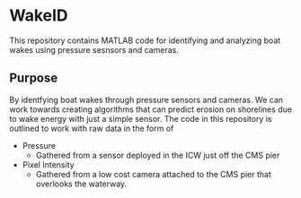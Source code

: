 # WakeID
This repository contains MATLAB code for identifying and analyzing boat wakes using pressure sesnsors and cameras.
## Purpose
By identfying boat wakes through pressure sensors and cameras. We can work towards creating algorithms that can predict erosion on shorelines due to wake energy with just a simple sensor.
The code in this repository is outlined to work with raw data in the form of
 - Pressure 
   - Gathered from a sensor deployed in the ICW just off the CMS pier
 - Pixel Intensity 
   - Gathered from a low cost camera attached to the CMS pier that overlooks the waterway. 
